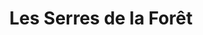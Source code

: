 ---
title: "Les Serres de la Forêt"
url: /la-lucerne-doutremer/les-serres-de-la-foret/
shop: Garten-Center
---